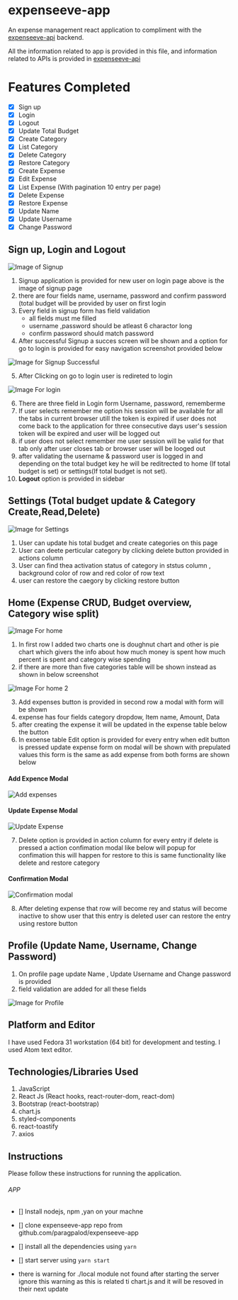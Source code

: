 # expenseeve-app

An expense management react application to compliment with the [expenseeve-api](https://github.com/paragpalod/expenseeve-api)  backend.

All the information related to app is provided in this file, and information related to APIs is provided in [expenseeve-api](https://github.com/paragpalod/expenseeve-api)

# Features Completed
  - [x] Sign up
  - [x] Login
  - [x] Logout
  - [x] Update Total Budget
  - [x] Create Category
  - [x] List Category
  - [x] Delete Category
  - [x] Restore Category
  - [x] Create Expense
  - [x] Edit Expense
  - [x] List Expense (With pagination 10 entry per page)
  - [x] Delete Expense
  - [x] Restore Expense
  - [x] Update Name
  - [x] Update Username
  - [x] Change Password
  
## Sign up, Login and Logout 

![Image of Signup](https://user-images.githubusercontent.com/61429014/80961331-5b4f9680-8e28-11ea-8137-c62fbf653a63.png)

1. Signup application is provided for new user on login page above is the image of signup page
2. there are four fields name, username, password and confirm password (total budget will be provided by user on first login
3. Every field in signup form has field validation
    - all fields must me filled
    - username ,password should be atleast 6 charactor long
    - confirm password should match password
4. After successful Signup a succes screen will be shown and a option for go to login is provided for easy navigation screenshot provided below

![Image for Signup Successful](https://user-images.githubusercontent.com/61429014/80961954-a918ce80-8e29-11ea-9c4a-c6886e61adc4.png)

5. After Clicking on go to login user is redireted to login

![Image For login](https://user-images.githubusercontent.com/61429014/80963411-81773580-8e2c-11ea-86eb-a91799067ba1.png)

6. There are three field in Login form Username, password, rememberme
7. If user selects remember me option his session will be available for all the tabs in current browser utill the token is expired if user does not come back to the application for three consecutive days user's session token will be expired and user will be logged out
8. if user does not select remember me user session will be valid for that tab only after user closes tab or browser user will be looged out
9. after validating the username & password user is logged in and depending on the total budget key he will be reditrected to home (If total budget is set) or settings(If total budget is not set).
10. **Logout** option is provided in sidebar

## Settings (Total budget update & Category Create,Read,Delete)

![Image for Settings](https://user-images.githubusercontent.com/61429014/80963948-9f916580-8e2d-11ea-8f75-30170eb688e9.png)

1. User can update his total budget and create categories on this page
2. User can deete perticular category by clicking delete button provided in actions column
3. User can find thea activation status of category in ststus column , background color of row and red color of row text
4. user can restore the caegory by clicking restore button

## Home (Expense CRUD, Budget overview, Category wise split)

![Image For home](https://user-images.githubusercontent.com/61429014/80965552-54c51d00-8e30-11ea-86d3-63814ea00581.png)

1. In first row I added two charts one is doughnut chart and other is pie chart which givers the info about how much money is spent how much percent is spent and category wise spending
2. if there are more than five categories table will be shown instead as shown in below screenshot

![Image For home 2](https://user-images.githubusercontent.com/61429014/80965841-e7fe5280-8e30-11ea-95da-01cf6d1a6bd8.png)

3. Add expenses button is provided in second row a modal with form will be shown
4. expense has four fields category dropdow, Item name, Amount, Data
5. after creating the expense it will be updated in the expense table below the button
6. In exoense table Edit option is provided for every entry when edit button is pressed update expense form on modal will be shown with prepulated values this form is the same as add expense from both forms are shown below

#### Add Expence Modal

![Add  expenses](https://user-images.githubusercontent.com/61429014/80966408-1892bc00-8e32-11ea-80e7-a9e8d867d7ee.png)

#### Update Expense Modal

![Update Expense](https://user-images.githubusercontent.com/61429014/80966508-45df6a00-8e32-11ea-870f-b67ba5d1daca.png)

7. Delete option is provided in action column for every entry if delete is pressed a action confimation modal like below will popup for confimation this will happen  for restore to this is same functionality like delete and restore category

#### Confirmation Modal

![Confirmation modal](https://user-images.githubusercontent.com/61429014/80966605-6e676400-8e32-11ea-85e4-cfb7b31d29ad.png)

8. After deleting expense that row will become rey and status will become inactive to show user that this entry is deleted
user can restore the entry using restore button

## Profile (Update Name, Username, Change Password)

1. On profile page update Name , Update Username and Change password is provided
2. field validation are added for all these fields

![Image for Profile](https://user-images.githubusercontent.com/61429014/80967687-601a4780-8e34-11ea-89f9-d614033e5da7.png)

Platform and Editor
--------------
I have used Fedora 31 workstation (64 bit) for development and testing. I used Atom text editor.

Technologies/Libraries Used
--------------

1. JavaScript
2. React Js (React hooks, react-router-dom, react-dom)
3. Bootstrap (react-bootstrap)
4. chart.js
5. styled-components
6. react-toastify
7. axios

Instructions
--------------
Please follow these instructions for running the application.

###### APP
- [] Install nodejs, npm ,yan on your machne
- [] clone expenseeve-app repo from github.com/paragpalod/expenseeve-app
- [] install all the dependencies using ```yarn```
- [] start server using ```yarn start```


- there is warning for ./local module not found after starting the server ignore this warning as this is related ti chart.js and it will be resoved in their next update 
